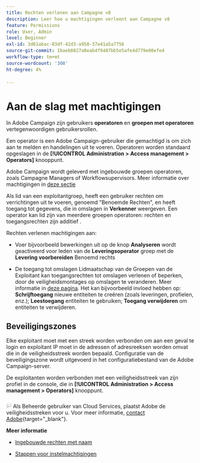 ```yaml
---
title: Rechten verlenen aan Campagne v8
description: Leer hoe u machtigingen verleent aan Campagne v8
feature: Permissions
role: User, Admin
level: Beginner
exl-id: 3d61abac-03df-42d3-a950-37e41a5a7756
source-git-commit: 1baeb8827a0eab4f9487bb5e5afe4d779e00efe4
workflow-type: tm+mt
source-wordcount: '308'
ht-degree: 4%

---
```


# Aan de slag met machtigingen

In Adobe Campaign zijn gebruikers **operatoren** en **groepen met operatoren** vertegenwoordigen gebruikersrollen.

Een operator is een Adobe Campaign-gebruiker die gemachtigd is om zich aan te melden en handelingen uit te voeren. Operatoren worden standaard opgeslagen in de **[!UICONTROL Administration > Access management > Operators]** knooppunt.

Adobe Campaign wordt geleverd met ingebouwde groepen operatoren, zoals Campagne Managers of Workflowsupervisors. Meer informatie over machtigingen in [deze sectie](../start/gs-permissions.md)

Als lid van een exploitantgroep, heeft een gebruiker rechten om verrichtingen uit te voeren, genoemd &quot;Benoemde Rechten&quot;, en heeft toegang tot gegevens, die in omslagen in **Verkenner** weergeven. Een operator kan lid zijn van meerdere groepen operatoren: rechten en toegangsrechten zijn additief .

Rechten verlenen machtigingen aan:

* Voer bijvoorbeeld bewerkingen uit op de knop **Analyseren** wordt geactiveerd voor leden van de **Leveringsoperator** groep met de **Levering voorbereiden** Benoemd rechts

* De toegang tot omslagen Lidmaatschap van de Groepen van de Exploitant kan toegangsrechten tot omslagen verlenen of beperken, door de veiligheidsmontages op omslagen te veranderen. Meer informatie in [deze pagina](../start/folder-permissions.md). Het kan bijvoorbeeld invloed hebben op: **Schrijftoegang** nieuwe entiteiten te creëren (zoals leveringen, profielen, enz.); **Leestoegang** entiteiten te gebruiken; **Toegang verwijderen** om entiteiten te verwijderen.

## Beveiligingszones

Elke exploitant moet met een streek worden verbonden om aan een geval te login en exploitant IP moet in de adressen of adresreeksen worden omvat die in de veiligheidsstreek worden bepaald. Configuratie van de beveiligingszone wordt uitgevoerd in het configuratiebestand van de Adobe Campaign-server.

De exploitanten worden verbonden met een veiligheidsstreek van zijn profiel in de console, die in **[!UICONTROL Administration > Access management > Operators]** knooppunt.

![](../assets/do-not-localize/speech.png)  Als Beheerde gebruiker van Cloud Services, plaatst Adobe de veiligheidsstreken voor u. Voor meer informatie, [contact Adobe](https://helpx.adobe.com/nl/enterprise/admin-guide.html/enterprise/using/support-for-experience-cloud.ug.html){target="_blank"}.

**Meer informatie**

* [Ingebouwde rechten met naam](../start/gs-permissions.md)

* [Stappen voor instelmachtigingen](../start/manage-permissions.md)
